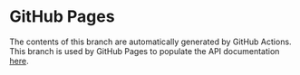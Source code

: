 # GitHub Pages

The contents of this branch are automatically generated by GitHub Actions. This branch is used by GitHub Pages to
populate the API documentation [here](https://salesforce.github.io/Merlion).

